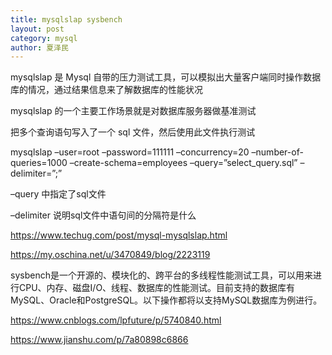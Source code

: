 ```yaml
---
title: mysqlslap sysbench
layout: post
category: mysql
author: 夏泽民
---
```

mysqlslap 是 Mysql 自带的压力测试工具，可以模拟出大量客户端同时操作数据库的情况，通过结果信息来了解数据库的性能状况

mysqlslap 的一个主要工作场景就是对数据库服务器做基准测试

把多个查询语句写入了一个 sql 文件，然后使用此文件执行测试

mysqlslap –user=root –password=111111 –concurrency=20 –number-of-queries=1000 –create-schema=employees –query=”select_query.sql” –delimiter=”;”

–query 中指定了sql文件

–delimiter 说明sql文件中语句间的分隔符是什么
<!-- more -->
https://www.techug.com/post/mysql-mysqlslap.html

https://my.oschina.net/u/3470849/blog/2223119

sysbench是一个开源的、模块化的、跨平台的多线程性能测试工具，可以用来进行CPU、内存、磁盘I/O、线程、数据库的性能测试。目前支持的数据库有MySQL、Oracle和PostgreSQL。以下操作都将以支持MySQL数据库为例进行。

 https://www.cnblogs.com/lpfuture/p/5740840.html
 
 https://www.jianshu.com/p/7a80898c6866
 
 


